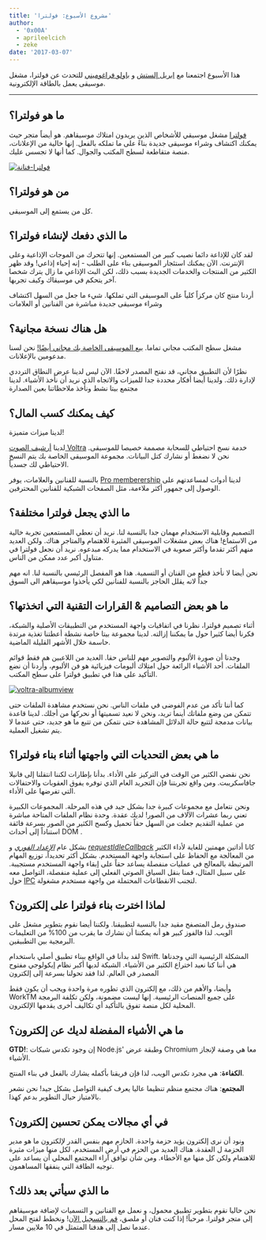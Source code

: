 ```yaml
---
title: 'مشروع الأسبوع: فولترا'
author:
  - '0x00A'
  - aprileelcich
  - zeke
date: '2017-03-07'
---
```


هذا الأسبوع اجتمعنا مع [ابريل إلستش](https://twitter.com/aprileelcich) و [باولو فراغوميني](https://twitter.com/0x00A) للتحدث عن فولترا، مشغل موسيقى يعمل بالطاقة الإلكترونية.

---

## ما هو فولترا؟

[فولترا](https://voltra.co/) مشغل موسيقي للأشخاص الذين يريدون امتلاك موسيقاهم. هو أيضاً متجر حيث يمكنك اكتشاف وشراء موسيقى جديدة بناءً على ما تملكه بالفعل. إنها خالية من الإعلانات، منصة متقاطعة لسطح المكتب والجوال. كما أنها لا تجسس عليك.

[![فولترا-فنانة](https://cloud.githubusercontent.com/assets/2289/23670061/4db0323c-031b-11e7-81fd-128e714e911c.jpg)](https://voltra.co/)

## من هو فولترا؟

كل من يستمع إلى الموسيقى.

## ما الذي دفعك لإنشاء فولترا؟

لقد كان للإذاعة دائما نصيب كبير من المستمعين. إنها تتحرك من الموجات الإذاعية وعلى الإنترنت. الآن يمكنك استئجار الموسيقى بناء على الطلب - إنه إحياء إذاعي! وقد ظهر الكثير من المنتجات والخدمات الجديدة بسبب ذلك، لكن البث الإذاعي ما زال يترك شخصا آخر يتحكم في موسيقاك وكيف تجربها.

أردنا منتج كان مركزاً كلياً على الموسيقى التي تملكها. شيء ما جعل من السهل اكتشاف وشراء موسيقى جديدة مباشرة من الفنانين أو العلامات

## هل هناك نسخة مجانية؟

مشغل سطح المكتب مجاني تماما. [بيع الموسيقى الخاصة بك مجاني أيضًا!](https://voltra.co/artists) نحن لسنا مدعومين بالإعلانات.

نظرًا لأن التطبيق مجاني، قد نفتح المصدر لاحقًا. الآن ليس لدينا عرض النطاق الترددي لإدارة ذلك. ولدينا أيضا أفكار محددة جدا للميزات والاتجاه الذي نريد أن نأخذ الأشياء. لدينا مجتمع بيتا نشط ونأخذ ملاحظاتنا بعين الصدارة

## كيف يمكنك كسب المال؟

لدينا ميزات متميزة!

لدينا [أرشيف الصوت Voltra](https://voltra.co/premium/) خدمة نسخ احتياطي للسحابة مصممة خصيصا للموسيقى. نحن لا نضغط أو نشارك كتل البيانات. مجموعة الموسيقى الخاصة بك يتم النسخ الاحتياطي لك جسدياً.

بالنسبة للفنانين والعلامات، يوفر [Pro memberership](https://voltra.co/artists/pro) لدينا أدوات لمساعدتهم على الوصول إلى جمهور أكثر ملاءمة، مثل الصفحات الشبكية للفنانين المحترفين.

## ما الذي يجعل فولترا مختلفة؟

التصميم وقابلية الاستخدام مهمان جدا بالنسبة لنا. نريد أن نعطي المستمعين تجربة خالية من الاستماع! هناك بعض مشغلات الموسيقى المثيرة للاهتمام والمتاجر هناك. ولكن العديد منهم أكثر تقدما وأكثر صعوبة في الاستخدام مما يدركه مبدعوه. نريد أن نجعل فولترا في متناول أكبر عدد ممكن من الناس.

نحن أيضا لا نأخذ قطع من الفنان أو التسمية. هذا هو المفصل الرئيسي بالنسبة لنا. انه مهم جداً لانه يقلل الحاجز بالنسبة للفنانين لكي يأخذوا موسيقاهم الى السوق

## ما هو بعض التصاميم & القرارات التقنية التي اتخذتها؟

أثناء تصميم فولترا، نظرنا في اتفاقيات واجهة المستخدم من التطبيقات الأصلية والشبكة، فكرنا أيضا كثيرا حول ما يمكننا إزالته. لدينا مجموعة بيتا خاصة نشطة أعطتنا تغذية مرتدة حاسمة خلال الأشهر القليلة الماضية.

وجدنا أن صورة الألبوم والتصوير مهم للناس حقا. العديد من اللاعبين هم فقط قوائم الملفات. أحد الأشياء الرائعة حول امتلاك ألبومات فيزيائية هو فن الألبوم، وأردنا أن نضع التأكيد على هذا في تطبيق فولترا على سطح المكتب.

[![voltra-albumview](https://cloud.githubusercontent.com/assets/2289/23670056/4b0c18d4-031b-11e7-89e1-539e927a380d.jpg)](https://voltra.co/)

كما أننا تأكد من عدم الفوضى في ملفات الناس. نحن نستخدم مشاهدة الملفات حتى تتمكن من وضع ملفاتك أينما تريد، ونحن لا نعيد تسميتها أو نحركها من أجلك. لدينا قاعدة بيانات مدمجة لتتبع حالة الدلائل المشاهدة حتى نتمكن من تتبع ما هو جديد، حتى عندما لا يتم تشغيل العملية.

## ما هي بعض التحديات التي واجهتها أثناء بناء فولترا؟

نحن نقضي الكثير من الوقت في التركيز على الأداء. بدأنا بإطارات لكننا انتقلنا إلى فانيلا جافاسكريبت. ومن واقع تجربتنا فإن التجريد العام الذي توفره يفوق العقوبات والاحتفالات التي تفرضها على الأداء.

ونحن نتعامل مع مجموعات كبيرة جدا بشكل جيد في هذه المرحلة. المجموعات الكبيرة تعني ربما عشرات الآلاف من الصور! لديك عقدة. وحدة نظام الملفات المتاحة مباشرة من عملية التقديم جعلت من السهل حقاً تحميل وكسح الكثير من الصور بسرعة فائقة استناداً إلى أحداث DOM .

بشكل عام *[الإعداد الفوري](https://developer.mozilla.org/en-US/docs/Web/API/Window/setImmediate)* و *[requestIdleCallback](https://developer.mozilla.org/en-US/docs/Web/API/Window/requestIdleCallback)* كانا أداتين مهمتين للغاية لأداء الكثير من المعالجة مع الحفاظ على استجابة واجهة المستخدم. بشكل أكثر تحديداً، توزيع المهام المرتبطة بالمعالج في عمليات منفصلة يساعد حقاً على إبقاء واجهة المستخدم مستجيبة. على سبيل المثال، قمنا بنقل السياق الصوتي الفعلي إلى عملية منفصلة، التواصل معه حول [IPC](https://electronjs.org/docs/glossary/#ipc) لتجنب الانقطاعات المحتملة من واجهة مستخدم مشغولة.

## لماذا اخترت بناء فولترا على إلكترون؟

صندوق رمل المتصفح مقيد جدا بالنسبة لتطبيقنا. ولكننا أيضا نقوم بتطوير مشغل على الويب. لذا فالفوز كبير هو أنه يمكننا أن نشارك ما يقرب من 100% من التعليمات البرمجية بين التطبيقين.

لقد بدأنا في الواقع ببناء تطبيق أصلي باستخدام Swift. المشكلة الرئيسية التي وجدناها هي أننا كنا نعيد اختراع الكثير من الأشياء. الشبكة لديها أكبر نظام إيكولوجي مفتوح المصدر في العالم. لذا فقد تحولنا بسرعة إلى إلكترون

وأيضا، والأهم من ذلك، مع إلكترون الذي تطوره مرة واحدة ويجب أن يكون فقط WorkTM على جميع المنصات الرئيسية. إنها ليست مضمونة، ولكن تكلفة البرمجة المحلية لكل منصة تفوق بالتأكيد أي تكاليف أخرى يقدمها الإلكترون.

## ما هي الأشياء المفضلة لديك عن إلكترون؟

**GTD!**: إن وجود تكدس شبكات Node.js' وطبقة عرض Chromium معا هي وصفة لإنجاز الأشياء.

**الكفاءة**: هي مجرد تكدس الويب، لذا فإن فريقنا بأكمله يشارك بالفعل في بناء المنتج.

**المجتمع**: هناك مجتمع منظم تنظيما عاليا يعرف كيفية التواصل بشكل جيد! نحن نشعر بالامتياز حيال التطوير بدعم كهذا.

## في أي مجالات يمكن تحسين إلكترون؟

ونود أن نرى إلكترون يؤيد حزمة واحدة. الحازم مهم بنفس القدر لإلكترون ما هو مدير الحزمة ل العقدة. هناك العديد من الحزم في أرض المستخدم، لكل منها ميزات مثيرة للاهتمام ولكن كل منها مع الأخطاء. ومن شأن توافق آراء المجتمع المحلي أن يساعد على توجيه الطاقة التي ينفقها المساهمون.

## ما الذي سيأتي بعد ذلك؟

نحن حاليا نقوم بتطوير تطبيق محمول، و نعمل مع الفنانين و التسميات لإضافة موسيقاهم إلى متجر فولترا. مرحباً! إذا كنت فنان أو ملصق، [قم بالتسجيل الآن](https://admin.voltra.co/signup)! ونخطط لفتح المحل عندما نصل إلى هدفنا المتمثل في 10 ملايين مسار.


